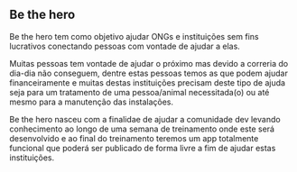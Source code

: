 ## Be the hero

Be the hero tem como objetivo ajudar ONGs e instituições sem fins lucrativos conectando pessoas com vontade de ajudar a elas.

Muitas pessoas tem vontade de ajudar o próximo mas devido a correria do dia-dia não conseguem, dentre estas pessoas temos as que podem ajudar financeiramente e muitas destas instituições precisam deste tipo de ajuda seja para um tratamento de uma pessoa/animal necessitada(o) ou até mesmo para a manutenção das instalações.

Be the hero nasceu com a finalidae de ajudar a comunidade dev levando conhecimento ao longo de uma semana de treinamento onde este será desenvolvido e ao final do treinamento teremos um app totalmente funcional que poderá ser publicado de forma livre a fim de ajudar estas instituições.
